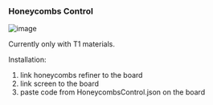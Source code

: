 ### Honeycombs Control ###
![image](https://user-images.githubusercontent.com/93654396/169979986-d057f0b7-e99e-44cf-8d16-95d6bef4699e.png)

Currently only with T1 materials.

Installation:
1) link honeycombs refiner to the board
2) link screen to the board
3) paste code from HoneycombsControl.json on the board
